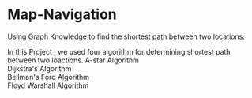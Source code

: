 # Map-Navigation
Using Graph Knowledge to find the shortest path between two locations.

In this Project , we used four algorithm for determining shortest path between two loactions.
A-star Algorithm<br>
Dijkstra's Algorithm<br>
Bellman's Ford Algorithm<br>
Floyd Warshall Algorithm<br>
